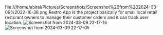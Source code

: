 file:///home/abiral/Pictures/Screenshots/Screenshot%20from%202024-03-09%2022-16-38.png
Restro App is the project basically for small local retail resturant owners to manage their customer orders and it can track user location.
![Screenshot from 2024-03-09 22-17-16](https://github.com/abiral2057/restro-resp/assets/98310348/5000c8cc-8adc-49a0-8a52-10d507fd96c8)
![Screenshot from 2024-03-09 22-17-05](https://github.com/abiral2057/restro-resp/assets/98310348/3f42ab80-a090-484a-96cc-76d3151739a0)
